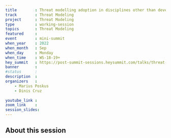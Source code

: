 ```yaml
---
title        : Threat modelling adoption in disciplines other than development
track        : Threat Modeling
project      : Threat Modeling
type         : working-session
topics       : Threat Modeling
featured     :
event        : mini-summit
when_year    : 2022
when_month   : Sep
when_day     : Monday
when_time    : WS-18-19+
hey_summit   : https://post-summit-sessions.heysummit.com/talks/threat-modelling-adoption-in-disciplines-other-than-development/
banner       : 
#status      : 
description  :
organizers   :
    - Marius Poskus
    - Dinis Cruz
       
youtube_link : 
zoom_link    : 
session_slides:
---
```




## About this session
